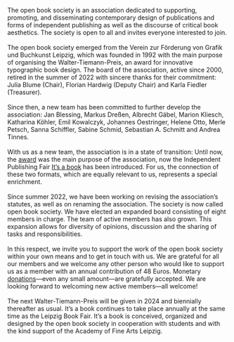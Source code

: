 The open book society is an association dedicated to supporting, promoting, and disseminating contemporary design of publications and forms of independent publishing as well as the discourse of critical book aesthetics. The society is open to all and invites everyone interested to join.  
\
The open book society emerged from the Verein zur Förderung von Grafik und Buchkunst Leipzig, which was founded in 1992 with the main purpose of organising the Walter-Tiemann-Preis, an award for innovative typographic book design. The board of the association, active since 2000, retired in the summer of 2022 with sincere thanks for their commitment: Julia Blume (Chair), Florian Hardwig (Deputy Chair) and Karla Fiedler (Treasurer).  
\
Since then, a new team has been committed to further develop the association: Jan Blessing, Markus Dreßen, Albrecht Gäbel, Marion Kliesch, Katharina Köhler, Emil Kowalczyk, Johannes Oestringer, Helene Otto, Merle Petsch, Sanna Schiffler, Sabine Schmid, Sebastian A. Schmitt and Andrea Tinnes.  
\
With us as a new team, the association is in a state of transition: Until now, the [award](https://www.waltertiemannpreis.de) was the main purpose of the association, now the Independent Publishing Fair [It’s a book](https://www.itsabook.de) has been introduced. For us, the connection of these two formats, which are equally relevant to us, represents a special enrichment.  
\
Since summer 2022, we have been working on revising the association’s statutes, as well as on renaming the association. The society is now called open book society. We have elected an expanded board consisting of eight members in charge. The team of active members has also grown. This expansion allows for diversity of opinions, discussion and the sharing of tasks and responsibilities.  
\
In this respect, we invite you to support the work of the open book society within your own means and to get in touch with us. We are grateful for all our members and we welcome any other person who would like to support us as a member with an annual contribution of 48 Euros. Monetary [donations](https://paypal.me/openbooksociety)—even any small amount—are gratefully accepted. We are looking forward to welcoming new active members—all welcome!  
\
The next Walter-Tiemann-Preis will be given in 2024 and biennially thereafter as usual. It’s a book continues to take place annually at the same time as the Leipzig Book Fair. It’s a book is conceived, organized and designed by the open book society in cooperation with students and with the kind support of the Academy of Fine Arts Leipzig.
